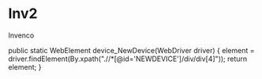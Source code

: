 # Inv2
Invenco

public static WebElement device_NewDevice(WebDriver driver) {
		element = driver.findElement(By.xpath(".//*[@id='NEWDEVICE']/div/div[4]"));
		return element;
	}
